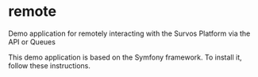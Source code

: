 # remote
Demo application for remotely interacting with the Survos Platform via the API or Queues

This demo application is based on the Symfony framework.  To install it, follow these instructions.
